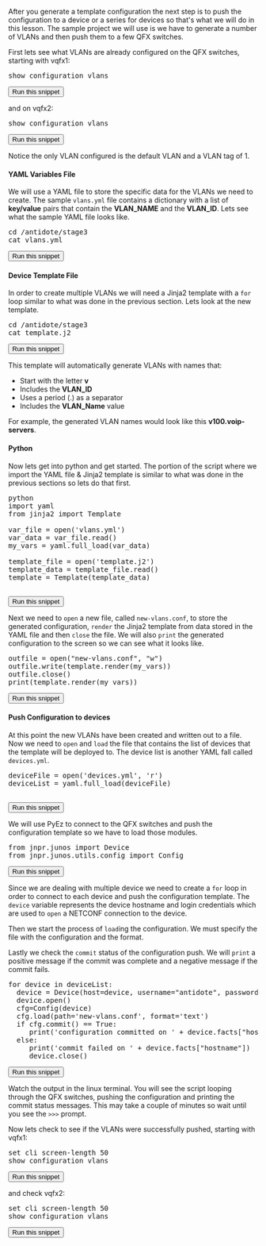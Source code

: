 After you generate a template configuration the next step is to push the configuration to a device or a series for devices so that's what we will do in this lesson. The sample project we will use is we have to generate a number of VLANs and then push them to a few QFX switches.

First lets see what VLANs are already configured on the QFX switches, starting with vqfx1:
<pre>
show configuration vlans
</pre>
<button type="button" class="btn btn-primary btn-sm" onclick="runSnippetInTab('vqfx1', this)">Run this snippet</button>

and on vqfx2:
<pre>
show configuration vlans
</pre>
<button type="button" class="btn btn-primary btn-sm" onclick="runSnippetInTab('vqfx2', this)">Run this snippet</button>

Notice the only VLAN configured is the default VLAN and a VLAN tag of 1.

#### YAML Variables File 
We will use a YAML file to store the specific data for the VLANs we need to create. The sample `vlans.yml` file contains a dictionary with a list of **key/value** pairs that contain the **VLAN\_NAME** and the **VLAN\_ID**. Lets see what the sample YAML file looks like.

<pre>
cd /antidote/stage3
cat vlans.yml
</pre>
<button type="button" class="btn btn-primary btn-sm" onclick="runSnippetInTab('linux', this)">Run this snippet</button>

#### Device Template File
In order to create multiple VLANs we will need a Jinja2 template with a `for` loop similar to what was done in the previous section. Lets look at the new template.
<pre>
cd /antidote/stage3
cat template.j2
</pre>
<button type="button" class="btn btn-primary btn-sm" onclick="runSnippetInTab('linux', this)">Run this snippet</button>

This template will automatically generate VLANs with names that:
- Start with the letter **v**
- Includes the **VLAN\_ID**
- Uses a period (.) as a separator
- Includes the **VLAN\_Name** value

For example, the generated VLAN names would look like this **v100.voip-servers**.

#### Python
Now lets get into python and get started. The portion of the script where we import the YAML file & Jinja2 template is similar to what was done in the previous sections so lets do that first.

<pre>
python
import yaml
from jinja2 import Template

var_file = open('vlans.yml')
var_data = var_file.read()
my_vars = yaml.full_load(var_data)

template_file = open('template.j2')
template_data = template_file.read()
template = Template(template_data)

</pre>
<button type="button" class="btn btn-primary btn-sm" onclick="runSnippetInTab('linux', this)">Run this snippet</button>

Next we need to `open` a new file, called `new-vlans.conf`, to store the generated configuration, `render` the Jinja2 template from data stored in the YAML file and then `close` the file. We will also `print` the generated configuration to the screen so we can see what it looks like.
<pre>
outfile = open("new-vlans.conf", "w")
outfile.write(template.render(my_vars))
outfile.close()
print(template.render(my_vars))
</pre>
<button type="button" class="btn btn-primary btn-sm" onclick="runSnippetInTab('linux', this)">Run this snippet</button>

#### Push Configuration to devices
At this point the new VLANs have been created and written out to a file. Now we need to `open` and `load` the file that contains the list of devices that the template will be deployed to. The device list is another YAML fall called `devices.yml`.
<pre>
deviceFile = open('devices.yml', 'r')
deviceList = yaml.full_load(deviceFile)

</pre>
<button type="button" class="btn btn-primary btn-sm" onclick="runSnippetInTab('linux', this)">Run this snippet</button>

We will use PyEz to connect to the QFX switches and push the configuration template so we have to load those modules.
<pre>
from jnpr.junos import Device
from jnpr.junos.utils.config import Config
</pre>
<button type="button" class="btn btn-primary btn-sm" onclick="runSnippetInTab('linux', this)">Run this snippet</button>

Since we are dealing with multiple device we need to create a `for` loop in order to connect to each device and push the configuration template. The `device` variable represents the device hostname and login credentials which are used to `open` a NETCONF connection to the device.

Then we start the process of `load`ing the configuration. We must specify the file with the configuration and the format.

Lastly we check the `commit` status of the configuration push. We will `print` a positive message if the commit was complete and a negative message if the commit fails.
<pre>
for device in deviceList:
  device = Device(host=device, username="antidote", password="antidotepassword")
  device.open()
  cfg=Config(device)
  cfg.load(path='new-vlans.conf', format='text')
  if cfg.commit() == True:
     print('configuration committed on ' + device.facts["hostname"])
  else:
     print('commit failed on ' + device.facts["hostname"])
     device.close()
</pre>
<button type="button" class="btn btn-primary btn-sm" onclick="runSnippetInTab('linux', this)">Run this snippet</button>

Watch the output in the linux terminal. You will see the script looping through the QFX switches, pushing the configuration and printing the commit status messages. This may take a couple of minutes so wait until you see the `>>>` prompt.

Now lets check to see if the VLANs were successfully pushed, starting with vqfx1:
<pre>
set cli screen-length 50
show configuration vlans
</pre>
<button type="button" class="btn btn-primary btn-sm" onclick="runSnippetInTab('vqfx1', this)">Run this snippet</button>

and check vqfx2:
<pre>
set cli screen-length 50
show configuration vlans
</pre>
<button type="button" class="btn btn-primary btn-sm" onclick="runSnippetInTab('vqfx2', this)">Run this snippet</button>
